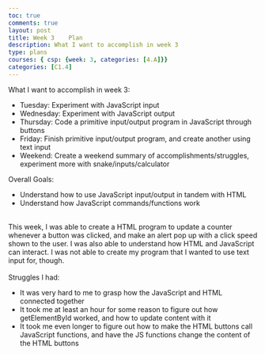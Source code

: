 ```yaml
---
toc: true
comments: true
layout: post
title: Week 3    Plan
description: What I want to accomplish in week 3
type: plans
courses: { csp: {week: 3, categories: [4.A]}}
categories: [C1.4]
---
```

What I want to accomplish in week 3:
<ul>
<li>Tuesday: Experiment with JavaScript input</li>
<li>Wednesday: Experiment with JavaScript output</li>
<li>Thursday: Code a primitive input/output program in JavaScript through buttons</li>
<li>Friday: Finish primitive input/output program, and create another using text input</li>
<li>Weekend: Create a weekend summary of accomplishments/struggles, experiment more with snake/inputs/calculator</li>
</ul>
Overall Goals:
<ul>
<li>Understand how to use JavaScript input/output in tandem with HTML</li>
<li>Understand how JavaScript commands/functions work</li>
</ul>
<br>This week, I was able to create a HTML program to update a counter whenever a button was clicked, and make an alert pop up with a click speed shown to the user. I was also able to understand how HTML and JavaScript can interact. I was not able to create my program that I wanted to use text input for, though.
<br>
<br>Struggles I had:
<ul>
<li>It was very hard to me to grasp how the JavaScript and HTML connected together</li>
<li>It took me at least an hour for some reason to figure out how getElementById worked, and how to update content with it</li>
<li>It took me even longer to figure out how to make the HTML buttons call JavaScript functions, and have the JS functions change the content of the HTML buttons</li> 